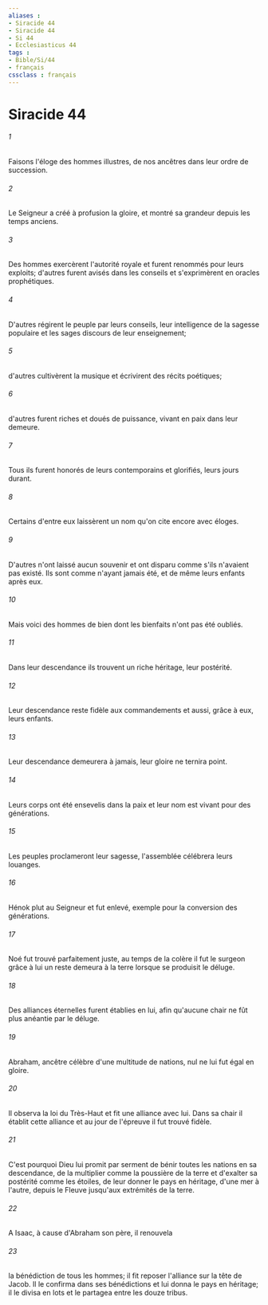 ```yaml
---
aliases : 
- Siracide 44
- Siracide 44
- Si 44
- Ecclesiasticus 44
tags : 
- Bible/Si/44
- français
cssclass : français
---
```


# Siracide 44

###### 1
Faisons l'éloge des hommes illustres, de nos ancêtres dans leur ordre de succession.
###### 2
Le Seigneur a créé à profusion la gloire, et montré sa grandeur depuis les temps anciens.
###### 3
Des hommes exercèrent l'autorité royale et furent renommés pour leurs exploits; d'autres furent avisés dans les conseils et s'exprimèrent en oracles prophétiques.
###### 4
D'autres régirent le peuple par leurs conseils, leur intelligence de la sagesse populaire et les sages discours de leur enseignement;
###### 5
d'autres cultivèrent la musique et écrivirent des récits poétiques;
###### 6
d'autres furent riches et doués de puissance, vivant en paix dans leur demeure.
###### 7
Tous ils furent honorés de leurs contemporains et glorifiés, leurs jours durant.
###### 8
Certains d'entre eux laissèrent un nom qu'on cite encore avec éloges.
###### 9
D'autres n'ont laissé aucun souvenir et ont disparu comme s'ils n'avaient pas existé. Ils sont comme n'ayant jamais été, et de même leurs enfants après eux.
###### 10
Mais voici des hommes de bien dont les bienfaits n'ont pas été oubliés.
###### 11
Dans leur descendance ils trouvent un riche héritage, leur postérité.
###### 12
Leur descendance reste fidèle aux commandements et aussi, grâce à eux, leurs enfants.
###### 13
Leur descendance demeurera à jamais, leur gloire ne ternira point.
###### 14
Leurs corps ont été ensevelis dans la paix et leur nom est vivant pour des générations.
###### 15
Les peuples proclameront leur sagesse, l'assemblée célébrera leurs louanges.
###### 16
Hénok plut au Seigneur et fut enlevé, exemple pour la conversion des générations.
###### 17
Noé fut trouvé parfaitement juste, au temps de la colère il fut le surgeon grâce à lui un reste demeura à la terre lorsque se produisit le déluge.
###### 18
Des alliances éternelles furent établies en lui, afin qu'aucune chair ne fût plus anéantie par le déluge.
###### 19
Abraham, ancêtre célèbre d'une multitude de nations, nul ne lui fut égal en gloire.
###### 20
Il observa la loi du Très-Haut et fit une alliance avec lui. Dans sa chair il établit cette alliance et au jour de l'épreuve il fut trouvé fidèle.
###### 21
C'est pourquoi Dieu lui promit par serment de bénir toutes les nations en sa descendance, de la multiplier comme la poussière de la terre et d'exalter sa postérité comme les étoiles, de leur donner le pays en héritage, d'une mer à l'autre, depuis le Fleuve jusqu'aux extrémités de la terre.
###### 22
A Isaac, à cause d'Abraham son père, il renouvela
###### 23
la bénédiction de tous les hommes; il fit reposer l'alliance sur la tête de Jacob. Il le confirma dans ses bénédictions et lui donna le pays en héritage; il le divisa en lots et le partagea entre les douze tribus.
